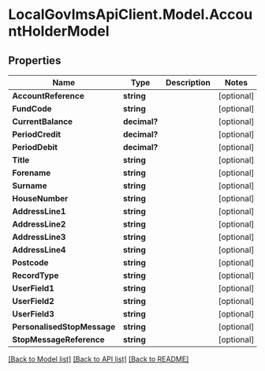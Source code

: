 # LocalGovImsApiClient.Model.AccountHolderModel

## Properties

Name | Type | Description | Notes
------------ | ------------- | ------------- | -------------
**AccountReference** | **string** |  | [optional] 
**FundCode** | **string** |  | [optional] 
**CurrentBalance** | **decimal?** |  | [optional] 
**PeriodCredit** | **decimal?** |  | [optional] 
**PeriodDebit** | **decimal?** |  | [optional] 
**Title** | **string** |  | [optional] 
**Forename** | **string** |  | [optional] 
**Surname** | **string** |  | [optional] 
**HouseNumber** | **string** |  | [optional] 
**AddressLine1** | **string** |  | [optional] 
**AddressLine2** | **string** |  | [optional] 
**AddressLine3** | **string** |  | [optional] 
**AddressLine4** | **string** |  | [optional] 
**Postcode** | **string** |  | [optional] 
**RecordType** | **string** |  | [optional] 
**UserField1** | **string** |  | [optional] 
**UserField2** | **string** |  | [optional] 
**UserField3** | **string** |  | [optional] 
**PersonalisedStopMessage** | **string** |  | [optional] 
**StopMessageReference** | **string** |  | [optional] 

[[Back to Model list]](../README.md#documentation-for-models) [[Back to API list]](../README.md#documentation-for-api-endpoints) [[Back to README]](../README.md)

